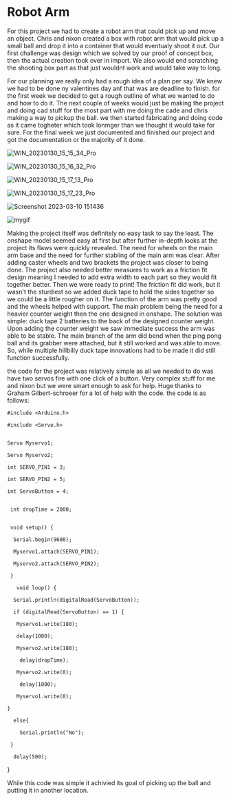 # Robot Arm

For this project we had to create a robot arm that could pick up and move an object. Chris and nixon created a box with robot arm that would pick up a small ball and drop it into a container that would eventualy shoot it out. Our first challenge was design which we solved by our proof of concept box, then the actual creation took over in import. We also would end scratching the shooting box part as that just wouldnt work and would take way to long.

For our planning we really only had a rough idea of a plan per say. We knew we had to be done ny valentines day anf that was are deadline to finish. for the first week we decided to get a rough outline of what we wanted to do and how to do it. The next couple of weeks would just be making the project and doing cad stuff for the most part with me doing the cade and chris making a way to pickup the ball. we then started fabricating and doing code as it came togheter which took lonmger than we thought it would take for sure. For the final week we just documented and finished our project and got the documentation or the majority of it done.

![WIN_20230130_15_15_34_Pro](https://user-images.githubusercontent.com/71406784/216708005-1a48c74b-902f-4250-b6ba-4a320e8df95a.jpg)

![WIN_20230130_15_16_32_Pro](https://user-images.githubusercontent.com/71406784/216708013-ea3af834-308b-46c2-a769-1af261489e62.jpg)

![WIN_20230130_15_17_13_Pro](https://user-images.githubusercontent.com/71406784/216708025-a9427c3f-2bbc-4665-b73c-2790705b03f5.jpg)

![WIN_20230130_15_17_23_Pro](https://user-images.githubusercontent.com/71406784/216708029-d1aba0f0-2a14-448c-81c1-5dd367c8cbf8.jpg)


![Screenshot 2023-03-10 151436](https://user-images.githubusercontent.com/71406784/224419123-5a04b894-4155-4c1d-9c21-99cb2b80ea5a.png)

![mygif](https://github.com/cprocino/armbox/blob/master/media/ezgif-2-b9d27cdedb.gif)

Making the project itself was definitely no easy task to say the least. The onshape model seemed easy at first but after further in-depth looks at the project its flaws were quickly revealed. The need for wheels on the main arm base and the need for further stabling of the main arm was clear. After adding caster wheels and two brackets the project was closer to being done. The project also needed better measures to work as a friction fit design meaning I needed to add extra width to each part so they would fit together better. Then we were ready to print! The friction fit did work, but it wasn't the sturdiest so we added duck tape to hold the sides together so we could be a little rougher on it. The function of the arm was pretty good and the wheels helped with support. The main problem being the need for a heavier counter weight then the one designed in onshape. The solution was simple: duck tape 2 batteries to the back of the designed counter weight. Upon adding the counter weight we saw immediate success the arm was able to be stable. The main branch of the arm did bend when the ping pong ball and its grabber were attached, but it still worked and was able to move. So, while multiple hillbilly duck tape innovations had to be made it did still function successfully.



the code for the project was relatively simple as all we needed to do was have two servos fire with one click of a button. Very complex stuff for me and nixon but we were smart enough to ask for help. Huge thanks to Graham Gilbert-schroeer for a lot of help with the code. the code is as follows:

    #include <Arduino.h>

    #include <Servo.h>


    Servo Myservo1;

    Servo Myservo2;

    int SERVO_PIN1 = 3;

    int SERVO_PIN2 = 5;

    int ServoButton = 4;


     int dropTime = 2000;


     void setup() {

      Serial.begin(9600);
  
      Myservo1.attach(SERVO_PIN1);
    
      Myservo2.attach(SERVO_PIN2);
  
     }

       void loop() {

      Serial.println(digitalRead(ServoButton));
  
      if (digitalRead(ServoButton) == 1) {
  
       Myservo1.write(180);
    
       delay(1000);
    
       Myservo2.write(180);
    
        delay(dropTime);
    
       Myservo2.write(0);
    
        delay(1000);
    
       Myservo1.write(0);
    
    }
  
      else{
  
        Serial.println("No");
    
     }
  
      delay(500);
  
   }
   
   
 While this code was simple it achivied its goal of picking up the ball and putting it in another location.
  
